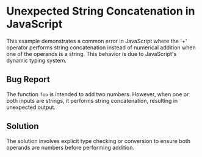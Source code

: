 # Unexpected String Concatenation in JavaScript
This example demonstrates a common error in JavaScript where the '+' operator performs string concatenation instead of numerical addition when one of the operands is a string. This behavior is due to JavaScript's dynamic typing system.

## Bug Report
The function `foo` is intended to add two numbers. However, when one or both inputs are strings, it performs string concatenation, resulting in unexpected output.

## Solution
The solution involves explicit type checking or conversion to ensure both operands are numbers before performing addition. 